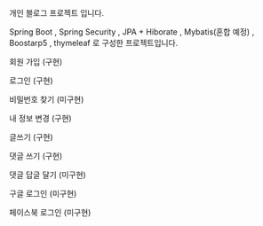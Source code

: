 개인 블로그 프로젝트 입니다.

Spring Boot , Spring Security , JPA + Hiborate , Mybatis(혼합 예정) , Boostarp5 , thymeleaf 로 구성한 프로젝트입니다.


회원 가입 (구현)

로그인 (구현)

비밀번호 찾기 (미구현)


내 정보 변경 (구현)

글쓰기 (구현)

댓글 쓰기 (구현)

댓글 답글 달기 (미구현)

구글 로그인 (미구현)

페이스북 로그인 (미구현)
